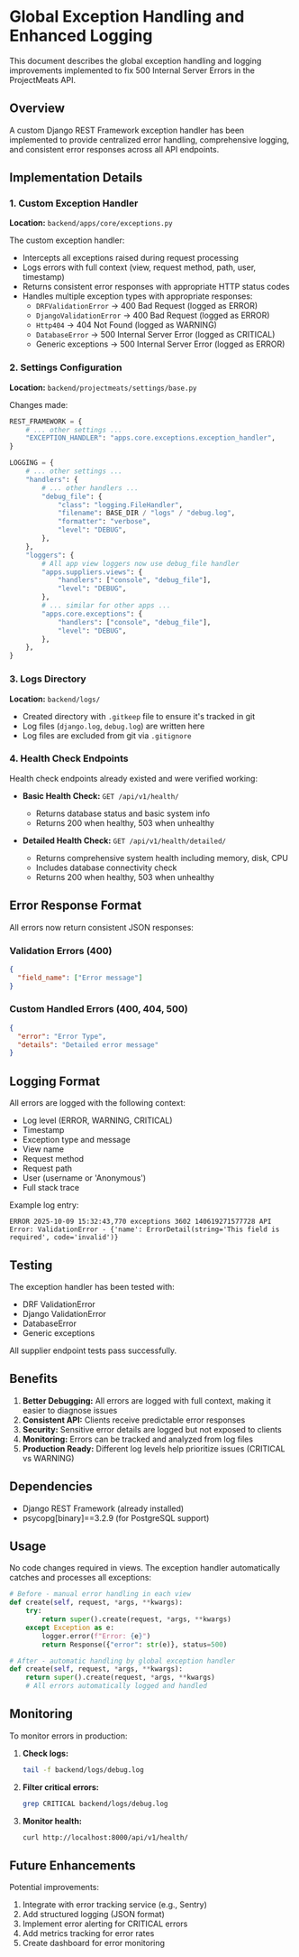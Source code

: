 # Global Exception Handling and Enhanced Logging

This document describes the global exception handling and logging improvements implemented to fix 500 Internal Server Errors in the ProjectMeats API.

## Overview

A custom Django REST Framework exception handler has been implemented to provide centralized error handling, comprehensive logging, and consistent error responses across all API endpoints.

## Implementation Details

### 1. Custom Exception Handler

**Location:** `backend/apps/core/exceptions.py`

The custom exception handler:
- Intercepts all exceptions raised during request processing
- Logs errors with full context (view, request method, path, user, timestamp)
- Returns consistent error responses with appropriate HTTP status codes
- Handles multiple exception types with appropriate responses:
  - `DRFValidationError` → 400 Bad Request (logged as ERROR)
  - `DjangoValidationError` → 400 Bad Request (logged as ERROR)
  - `Http404` → 404 Not Found (logged as WARNING)
  - `DatabaseError` → 500 Internal Server Error (logged as CRITICAL)
  - Generic exceptions → 500 Internal Server Error (logged as ERROR)

### 2. Settings Configuration

**Location:** `backend/projectmeats/settings/base.py`

Changes made:
```python
REST_FRAMEWORK = {
    # ... other settings ...
    "EXCEPTION_HANDLER": "apps.core.exceptions.exception_handler",
}

LOGGING = {
    # ... other settings ...
    "handlers": {
        # ... other handlers ...
        "debug_file": {
            "class": "logging.FileHandler",
            "filename": BASE_DIR / "logs" / "debug.log",
            "formatter": "verbose",
            "level": "DEBUG",
        },
    },
    "loggers": {
        # All app view loggers now use debug_file handler
        "apps.suppliers.views": {
            "handlers": ["console", "debug_file"],
            "level": "DEBUG",
        },
        # ... similar for other apps ...
        "apps.core.exceptions": {
            "handlers": ["console", "debug_file"],
            "level": "DEBUG",
        },
    },
}
```

### 3. Logs Directory

**Location:** `backend/logs/`

- Created directory with `.gitkeep` file to ensure it's tracked in git
- Log files (`django.log`, `debug.log`) are written here
- Log files are excluded from git via `.gitignore`

### 4. Health Check Endpoints

Health check endpoints already existed and were verified working:

- **Basic Health Check:** `GET /api/v1/health/`
  - Returns database status and basic system info
  - Returns 200 when healthy, 503 when unhealthy

- **Detailed Health Check:** `GET /api/v1/health/detailed/`
  - Returns comprehensive system health including memory, disk, CPU
  - Includes database connectivity check
  - Returns 200 when healthy, 503 when unhealthy

## Error Response Format

All errors now return consistent JSON responses:

### Validation Errors (400)
```json
{
  "field_name": ["Error message"]
}
```

### Custom Handled Errors (400, 404, 500)
```json
{
  "error": "Error Type",
  "details": "Detailed error message"
}
```

## Logging Format

All errors are logged with the following context:
- Log level (ERROR, WARNING, CRITICAL)
- Timestamp
- Exception type and message
- View name
- Request method
- Request path
- User (username or 'Anonymous')
- Full stack trace

Example log entry:
```
ERROR 2025-10-09 15:32:43,770 exceptions 3602 140619271577728 API Error: ValidationError - {'name': ErrorDetail(string='This field is required', code='invalid')}
```

## Testing

The exception handler has been tested with:
- DRF ValidationError
- Django ValidationError
- DatabaseError
- Generic exceptions

All supplier endpoint tests pass successfully.

## Benefits

1. **Better Debugging:** All errors are logged with full context, making it easier to diagnose issues
2. **Consistent API:** Clients receive predictable error responses
3. **Security:** Sensitive error details are logged but not exposed to clients
4. **Monitoring:** Errors can be tracked and analyzed from log files
5. **Production Ready:** Different log levels help prioritize issues (CRITICAL vs WARNING)

## Dependencies

- Django REST Framework (already installed)
- psycopg[binary]==3.2.9 (for PostgreSQL support)

## Usage

No code changes required in views. The exception handler automatically catches and processes all exceptions:

```python
# Before - manual error handling in each view
def create(self, request, *args, **kwargs):
    try:
        return super().create(request, *args, **kwargs)
    except Exception as e:
        logger.error(f"Error: {e}")
        return Response({"error": str(e)}, status=500)

# After - automatic handling by global exception handler
def create(self, request, *args, **kwargs):
    return super().create(request, *args, **kwargs)
    # All errors automatically logged and handled
```

## Monitoring

To monitor errors in production:

1. **Check logs:**
   ```bash
   tail -f backend/logs/debug.log
   ```

2. **Filter critical errors:**
   ```bash
   grep CRITICAL backend/logs/debug.log
   ```

3. **Monitor health:**
   ```bash
   curl http://localhost:8000/api/v1/health/
   ```

## Future Enhancements

Potential improvements:
1. Integrate with error tracking service (e.g., Sentry)
2. Add structured logging (JSON format)
3. Implement error alerting for CRITICAL errors
4. Add metrics tracking for error rates
5. Create dashboard for error monitoring
